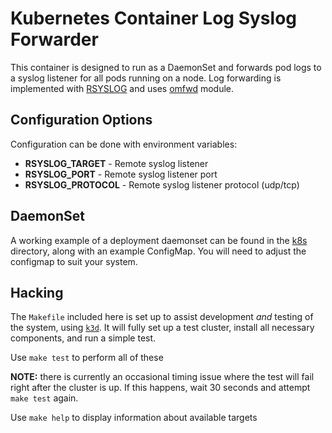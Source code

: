 # Kubernetes Container Log Syslog Forwarder

This container is designed to run as a DaemonSet and forwards pod logs to a syslog listener for all
pods running on a node. Log forwarding is implemented with
[RSYSLOG](http://www.rsyslog.com/) and
uses [omfwd](http://www.rsyslog.com/doc/v8-stable/configuration/modules/omfwd.html) module.

## Configuration Options

Configuration can be done with environment variables:

* **RSYSLOG_TARGET** - Remote syslog listener
* **RSYSLOG_PORT** - Remote syslog listener port
* **RSYSLOG_PROTOCOL** - Remote syslog listener protocol (udp/tcp)

## DaemonSet

A working example of a deployment daemonset can be found in the [k8s](./k8s) directory, along with
an example ConfigMap. You will need to adjust the configmap to suit your system.

## Hacking

The `Makefile` included here is set up to assist development *and* testing of the system,
using [`k3d`](https://k3d.io/). It will fully set up a test cluster, install all necessary
components, and run a simple test.

Use `make test` to perform all of these

**NOTE:** there is currently an occasional timing issue where the test will fail right after the
cluster is up. If this happens, wait 30 seconds and attempt `make test` again.

Use `make help` to display information about available targets

